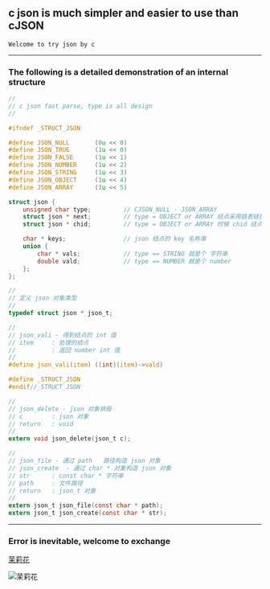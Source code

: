 ## c json is much simpler and easier to use than cJSON 

    Welcome to try json by c

***

### The following is a detailed demonstration of an internal structure

```C
//
// c json fast parse, type is all design
//

#ifndef _STRUCT_JSON

#define JSON_NULL       (0u << 0)
#define JSON_TRUE       (1u << 0)
#define JSON_FALSE      (1u << 1)
#define JSON_NUMBER     (1u << 2)
#define JSON_STRING     (1u << 3)
#define JSON_OBJECT     (1u << 4)
#define JSON_ARRAY      (1u << 5)

struct json {
    unsigned char type;         // CJSON_NULL - JSON_ARRAY
    struct json * next;         // type = OBJECT or ARRAY 结点采用链表链接
    struct json * chid;         // type = OBJECT or ARRAY 时候 chid 结点就有数据

    char * keys;                // json 结点的 key 名称串
    union {
        char * vals;            // type == STRING 就是个 字符串
        double vald;            // type == NUMBER 就是个 number
    };
};

//
// 定义 json 对象类型
//
typedef struct json * json_t;

//
// json_vali - 得到结点的 int 值
// item     : 处理的结点
//          : 返回 number int 值
//
#define json_vali(item) ((int)(item)->vald)

#define _STRUCT_JSON
#endif//_STRUCT_JSON

//
// json_delete - json 对象销毁
// c        : json 对象
// return   : void
//
extern void json_delete(json_t c);

//
// json_file - 通过 path   路径构造 json 对象
// json_create  - 通过 char * 对象构造 json 对象
// str      : const char * 字符串
// path     : 文件路径
// return   : json_t 对象
//
extern json_t json_file(const char * path);
extern json_t json_create(const char * str);

```

***

### Error is inevitable, welcome to exchange

[茉莉花](https://music.163.com/#/song?id=239755)

![茉莉花](./茉莉花.jpeg)